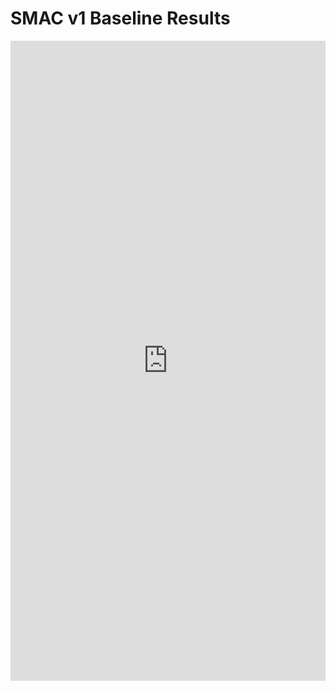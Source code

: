 # SMAC v1 Baseline Results
<iframe src="https://wandb.ai/off-the-grid-marl-team/public-baselines/reports/SMACv1-Baseline-Results--Vmlldzo3MTM2NTQy" style="border:none;height:1024px;width:100%">

